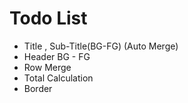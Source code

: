 # Todo List

- Title , Sub-Title(BG-FG) (Auto Merge)
- Header BG - FG
- Row Merge
- Total Calculation
- Border

